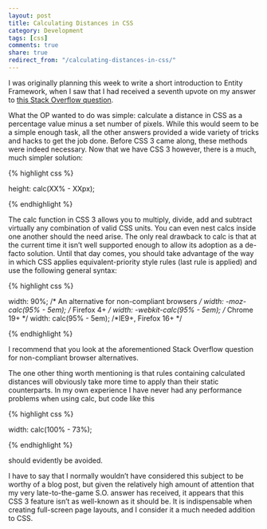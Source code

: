 ```yaml
---
layout: post
title: Calculating Distances in CSS
category: Development
tags: [css]
comments: true
share: true
redirect_from: "/calculating-distances-in-css/"
---
```

I was originally planning this week to write a short introduction to Entity Framework, when I saw that I had received a seventh upvote on my answer to [this Stack Overflow question](http://stackoverflow.com/q/2434602/1068266).

What the OP wanted to do was simple: calculate a distance in CSS as a percentage value minus a set number of pixels. While this would seem to be a simple enough task, all the other answers provided a wide variety of tricks and hacks to get the job done. Before CSS 3 came along, these methods were indeed necessary. Now that we have CSS 3 however, there is a much, much simpler solution:

{% highlight css %}

height: calc(XX% - XXpx);

{% endhighlight %}

The calc function in CSS 3 allows you to multiply, divide, add and subtract virtually any combination of valid CSS units. You can even nest calcs inside one another should the need arise.
<a id="more"></a><a id="more-132"></a>
The only real drawback to calc is that at the current time it isn’t well supported enough to allow its adoption as a de-facto solution. Until that day comes, you should take advantage of the way in which CSS applies equivalent-priority style rules (last rule is applied) and use the following general syntax:

{% highlight css %}

width: 90%; /* An alternative for non-compliant browsers */
width: -moz-calc(95% - 5em); /* Firefox 4+ */
width: -webkit-calc(95% - 5em); /* Chrome 19+ */
width: calc(95% - 5em); /*IE9+, Firefox 16+ */

{% endhighlight %}

I recommend that you look at the aforementioned Stack Overflow question for non-compliant browser alternatives.

The one other thing worth mentioning is that rules containing calculated distances will obviously take more time to apply than their static counterparts. In my own experience I have never had any performance problems when using calc, but code like this

{% highlight css %}

width: calc(100% - 73%);

{% endhighlight %}

should evidently be avoided.

I have to say that I normally wouldn’t have considered this subject to be worthy of a blog post, but given the relatively high amount of attention that my very late-to-the-game S.O. answer has received, it appears that this CSS 3 feature isn’t as well-known as it should be. It is indispensable when creating full-screen page layouts, and I consider it a much needed addition to CSS.

